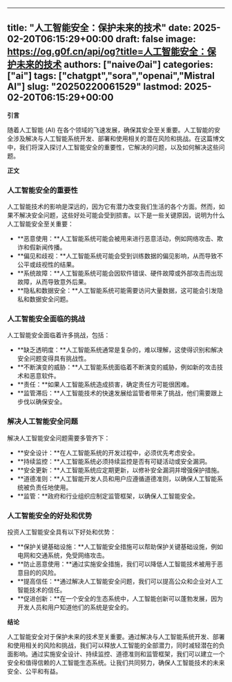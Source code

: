 
---
title: "人工智能安全：保护未来的技术"
date: 2025-02-20T06:15:29+00:00
draft: false
image: https://og.g0f.cn/api/og?title=人工智能安全：保护未来的技术
authors: ["naiveのai"]
categories: ["ai"]
tags: ["chatgpt","sora","openai","Mistral AI"]
slug: "20250220061529"
lastmod: 2025-02-20T06:15:29+00:00
---
**引言**

随着人工智能 (AI) 在各个领域的飞速发展，确保其安全至关重要。人工智能的安全涉及解决与人工智能系统开发、部署和使用相关的潜在风险和挑战。在这篇博文中，我们将深入探讨人工智能安全的重要性，它解决的问题，以及如何解决这些问题。

**正文**

### 人工智能安全的重要性

人工智能技术的影响是深远的，因为它有潜力改变我们生活的各个方面。然而，如果不解决安全问题，这些好处可能会受到损害。以下是一些关键原因，说明为什么人工智能安全至关重要：

* **恶意使用：**人工智能系统可能会被用来进行恶意活动，例如网络攻击、欺诈和假新闻传播。
* **偏见和歧视：**人工智能系统可能会受到训练数据的偏见影响，从而导致不公平或歧视性的结果。
* **系统故障：**人工智能系统可能会因软件错误、硬件故障或外部攻击而出现故障，从而导致意外后果。
* **隐私和数据安全：**人工智能系统可能需要访问大量数据，这可能会引发隐私和数据安全问题。

### 人工智能安全面临的挑战

人工智能安全面临着许多挑战，包括：

* **缺乏透明度：**人工智能系统通常是复杂的，难以理解，这使得识别和解决安全问题变得具有挑战性。
* **不断演变的威胁：**人工智能系统面临着不断演变的威胁，例如新的攻击技术和恶意软件。
* **责任：**如果人工智能系统造成损害，确定责任方可能很困难。
* **监管滞后：**人工智能技术的快速发展给监管者带来了挑战，他们需要跟上步伐以确保安全。

### 解决人工智能安全问题

解决人工智能安全问题需要多管齐下：

* **安全设计：**在人工智能系统的开发过程中，必须优先考虑安全。
* **持续监控：**人工智能系统必须持续监控是否有可疑活动或安全漏洞。
* **安全更新：**人工智能系统应定期更新，以修补安全漏洞并增强保护措施。
* **道德准则：**人工智能开发人员和用户应遵循道德准则，以确保人工智能系统被负责任地使用。
* **监管：**政府和行业组织应制定监管框架，以确保人工智能安全。

### 人工智能安全的好处和优势

投资人工智能安全具有以下好处和优势：

* **保护关键基础设施：**人工智能安全措施可以帮助保护关键基础设施，例如电网和交通系统，免受网络攻击。
* **防止恶意使用：**通过实施安全措施，我们可以降低人工智能技术被用于恶意目的的风险。
* **提高信任：**通过解决人工智能安全问题，我们可以提高公众和企业对人工智能技术的信任。
* **促进创新：**在一个安全的生态系统中，人工智能创新可以蓬勃发展，因为开发人员和用户知道他们的系统是安全的。

**结论**

人工智能安全对于保护未来的技术至关重要。通过解决与人工智能系统开发、部署和使用相关的风险和挑战，我们可以释放人工智能的全部潜力，同时减轻潜在的负面影响。通过实施安全设计、持续监控、道德准则和监管框架，我们可以建立一个安全和值得信赖的人工智能生态系统。让我们共同努力，确保人工智能技术的未来安全、公平和有益。